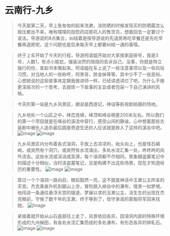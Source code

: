 #              云南行-九乡
>今天是第二天，早上急匆匆的起来洗漱，涂防晒的时候发现买的防晒霜怎么按压都出不来，唯有喋喋的抱怨药店那坑人的售货员，想着回去一定要讨个说法。导游说的8点集合，纠结着是按导游说的先退房再吃早餐还是先吃早餐再退房呢，这个问题也是后来每天早上都要纠结一通的事情。


>终于上车开始了今天的行程，导游阿诺姐开始对大家按家庭排号，我是3号，人数1，有点小尴尬，强装淡然的隐隐的告诉自己，没事，你就是特立独行的你，拿起书本嚼起来。阿诺姐在车上说了一些注意事项以及一些风俗习惯，对当地人的一些称呼，阿黑哥，胖金妹等等，其中少不了一些恶俗。心想她说的这些故事肯定跟我做讲师一样，已经讲透讲烂了吧，为什么不做更深层次的一个思考，去提炼一下故事的主旨或者包装一下自己演讲的风格。

>今天的第一站是九乡风景区，据说是西游记，神话等影视剧拍摄的场地。

>九乡地处一个山区之中，峰峦连绵，峰顶和峰谷相差200米左右。所以我们的第一个项目就是在峰谷的溪流中穿行，感受山间的静谧，心中想着那些古装剧中被仇人追杀最后跳崖奇迹生还的人应该就是跌入了这样的溪谷中吧。
![image](https://github.com/pingpingyuyu/travelLog.yunnan.day1/blob/master/IMG20180712151137.jpg?raw=true)
![image](https://github.com/pingpingyuyu/travelLog.yunnan.day1/blob/master/IMG20180712151137.jpg?raw=true)

>九乡风景区内分布着各式溶洞，手放上去凉凉的，抬头向上，也是怪石嶙峋，或突然有个洞穴，或突然有水流涌出，多处水流汇集一处，咚咚咚的向外流去。这些水流或涓涓或澎湃，每个溶洞都不尽相同。景象跟盗墓笔记中的描述十分相似，当时读盗墓笔记，总是构建不出这些场景，现在才知道经历的重要性。
![image](https://github.com/pingpingyuyu/travelLog.yunnan.day1/blob/master/IMG20180712151137.jpg?raw=true)
![image](https://github.com/pingpingyuyu/travelLog.yunnan.day1/blob/master/IMG20180712151137.jpg?raw=true)

> 穿过一个个溶洞一路向前，眼前豁然一亮，这不就是神话中玉漱公主所呆的天宫。杰克乘直升机到郦山上空，冒险跳入峡谷中的瀑布，情景一如梦境，他闯进一条通往悬浮天宫的隧道，梦寐以求的玉漱公主，活生生的出现在杰克眼前，守候了数千年的玉漱，终于等到了，信守承诺的蒙毅将军回来找她。
![image](https://github.com/pingpingyuyu/travelLog.yunnan.day1/blob/master/IMG20180712151137.jpg?raw=true)

> 紧接着就开始从山石底部往上走了，风景依旧各异，因溶洞内部的特殊环境形成的九州梯田，有各处水流汇集而成的多处瀑布，有形态各异的钟乳石。
![image](https://github.com/pingpingyuyu/travelLog.yunnan.day1/blob/master/IMG20180712151137.jpg?raw=true)
![image](https://github.com/pingpingyuyu/travelLog.yunnan.day1/blob/master/IMG20180712151137.jpg?raw=true)
